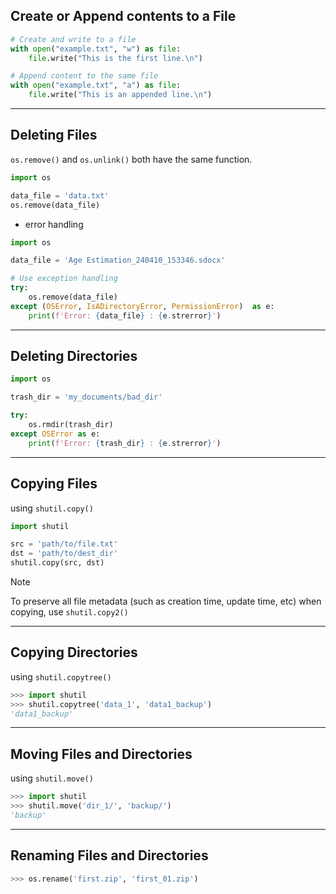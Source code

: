 
## Create or Append contents to a File

```python
# Create and write to a file
with open("example.txt", "w") as file:
    file.write("This is the first line.\n")

# Append content to the same file
with open("example.txt", "a") as file:
    file.write("This is an appended line.\n")
```

---
## Deleting Files

`os.remove()` and `os.unlink()` both have the same function.

```python
import os

data_file = 'data.txt'
os.remove(data_file)
```

- error handling
```python
import os

data_file = 'Age Estimation_240410_153346.sdocx'

# Use exception handling
try:
    os.remove(data_file)
except (OSError, IsADirectoryError, PermissionError)  as e:
    print(f'Error: {data_file} : {e.strerror}')
```

---

## Deleting Directories

```python
import os

trash_dir = 'my_documents/bad_dir'

try:
    os.rmdir(trash_dir)
except OSError as e:
    print(f'Error: {trash_dir} : {e.strerror}')
```

---

## Copying Files

using `shutil.copy()`

```python
import shutil

src = 'path/to/file.txt'
dst = 'path/to/dest_dir'
shutil.copy(src, dst)
```

> [!note] 
> To preserve all file metadata (such as creation time, update time, etc) when copying, use `shutil.copy2()`

---

## Copying Directories

using `shutil.copytree()`

```python ln:False
>>> import shutil
>>> shutil.copytree('data_1', 'data1_backup')
'data1_backup'
```

---

## Moving Files and Directories

using `shutil.move()`

```python ln:False
>>> import shutil
>>> shutil.move('dir_1/', 'backup/')
'backup'
```

---

## Renaming Files and Directories

```python ln:False
>>> os.rename('first.zip', 'first_01.zip')
```
